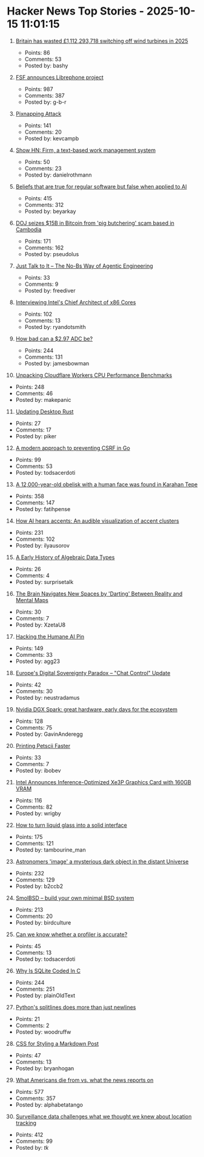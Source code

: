 # Hacker News Top Stories - 2025-10-15 11:01:15

1. [Britain has wasted £1,112,293,718 switching off wind turbines in 2025](https://wastedwind.energy/)
   - Points: 86
   - Comments: 53
   - Posted by: bashy

2. [FSF announces Librephone project](https://www.fsf.org/news/librephone-project)
   - Points: 987
   - Comments: 387
   - Posted by: g-b-r

3. [Pixnapping Attack](https://www.pixnapping.com/)
   - Points: 141
   - Comments: 20
   - Posted by: kevcampb

4. [Show HN: Firm, a text-based work management system](https://github.com/42futures/firm)
   - Points: 50
   - Comments: 23
   - Posted by: danielrothmann

5. [Beliefs that are true for regular software but false when applied to AI](https://boydkane.com/essays/boss)
   - Points: 415
   - Comments: 312
   - Posted by: beyarkay

6. [DOJ seizes $15B in Bitcoin from 'pig butchering' scam based in Cambodia](https://www.cnbc.com/2025/10/14/bitcoin-doj-chen-zhi-pig-butchering-scam.html)
   - Points: 171
   - Comments: 162
   - Posted by: pseudolus

7. [Just Talk to It – The No-Bs Way of Agentic Engineering](https://steipete.me/posts/just-talk-to-it)
   - Points: 33
   - Comments: 9
   - Posted by: freediver

8. [Interviewing Intel's Chief Architect of x86 Cores](https://chipsandcheese.com/p/interviewing-intels-chief-architect)
   - Points: 102
   - Comments: 13
   - Posted by: ryandotsmith

9. [How bad can a $2.97 ADC be?](https://excamera.substack.com/p/how-bad-can-a-297-adc-be)
   - Points: 244
   - Comments: 131
   - Posted by: jamesbowman

10. [Unpacking Cloudflare Workers CPU Performance Benchmarks](https://blog.cloudflare.com/unpacking-cloudflare-workers-cpu-performance-benchmarks/)
   - Points: 248
   - Comments: 46
   - Posted by: makepanic

11. [Updating Desktop Rust](https://tritium.legal/blog/update)
   - Points: 27
   - Comments: 17
   - Posted by: piker

12. [A modern approach to preventing CSRF in Go](https://www.alexedwards.net/blog/preventing-csrf-in-go)
   - Points: 99
   - Comments: 53
   - Posted by: todsacerdoti

13. [A 12,000-year-old obelisk with a human face was found in Karahan Tepe](https://www.trthaber.com/foto-galeri/karahantepede-12-bin-yil-oncesine-ait-insan-yuzlu-dikili-tas-bulundu/73912.html)
   - Points: 358
   - Comments: 147
   - Posted by: fatihpense

14. [How AI hears accents: An audible visualization of accent clusters](https://accent-explorer.boldvoice.com/)
   - Points: 231
   - Comments: 102
   - Posted by: ilyausorov

15. [A Early History of Algebraic Data Types](https://www.hillelwayne.com/post/algdt-history/)
   - Points: 26
   - Comments: 4
   - Posted by: surprisetalk

16. [The Brain Navigates New Spaces by 'Darting' Between Reality and Mental Maps](https://medicine.yale.edu/news-article/brain-navigates-new-spaces-by-flickering-between-reality-and-old-mental-maps/)
   - Points: 30
   - Comments: 7
   - Posted by: XzetaU8

17. [Hacking the Humane AI Pin](https://writings.agg.im/posts/hacking_ai_pin/)
   - Points: 149
   - Comments: 33
   - Posted by: agg23

18. [Europe's Digital Sovereignty Paradox – "Chat Control" Update](https://www.process-one.net/blog/chat-control-update-oct-2025/)
   - Points: 42
   - Comments: 30
   - Posted by: neustradamus

19. [Nvidia DGX Spark: great hardware, early days for the ecosystem](https://simonwillison.net/2025/Oct/14/nvidia-dgx-spark/)
   - Points: 128
   - Comments: 75
   - Posted by: GavinAnderegg

20. [Printing Petscii Faster](https://retrogamecoders.com/printing-petscii-faster/)
   - Points: 33
   - Comments: 7
   - Posted by: ibobev

21. [Intel Announces Inference-Optimized Xe3P Graphics Card with 160GB VRAM](https://www.phoronix.com/review/intel-crescent-island)
   - Points: 116
   - Comments: 82
   - Posted by: wrigby

22. [How to turn liquid glass into a solid interface](https://tidbits.com/2025/10/09/how-to-turn-liquid-glass-into-a-solid-interface/)
   - Points: 175
   - Comments: 121
   - Posted by: tambourine_man

23. [Astronomers 'image' a mysterious dark object in the distant Universe](https://www.mpg.de/25518363/1007-asph-astronomers-image-a-mysterious-dark-object-in-the-distant-universe-155031-x)
   - Points: 232
   - Comments: 129
   - Posted by: b2ccb2

24. [SmolBSD – build your own minimal BSD system](https://smolbsd.org)
   - Points: 213
   - Comments: 20
   - Posted by: birdculture

25. [Can we know whether a profiler is accurate?](https://stefan-marr.de/2025/10/can-we-know-whether-a-profiler-is-accurate/)
   - Points: 45
   - Comments: 13
   - Posted by: todsacerdoti

26. [Why Is SQLite Coded In C](https://www.sqlite.org/whyc.html)
   - Points: 244
   - Comments: 251
   - Posted by: plainOldText

27. [Python's splitlines does more than just newlines](https://yossarian.net/til/post/python-s-splitlines-does-a-lot-more-than-just-newlines/)
   - Points: 21
   - Comments: 2
   - Posted by: woodruffw

28. [CSS for Styling a Markdown Post](https://webdev.bryanhogan.com/miscellaneous/styling-markdown/)
   - Points: 47
   - Comments: 13
   - Posted by: bryanhogan

29. [What Americans die from vs. what the news reports on](https://ourworldindata.org/does-the-news-reflect-what-we-die-from)
   - Points: 577
   - Comments: 357
   - Posted by: alphabetatango

30. [Surveillance data challenges what we thought we knew about location tracking](https://www.lighthousereports.com/investigation/surveillance-secrets/)
   - Points: 412
   - Comments: 99
   - Posted by: _tk_


